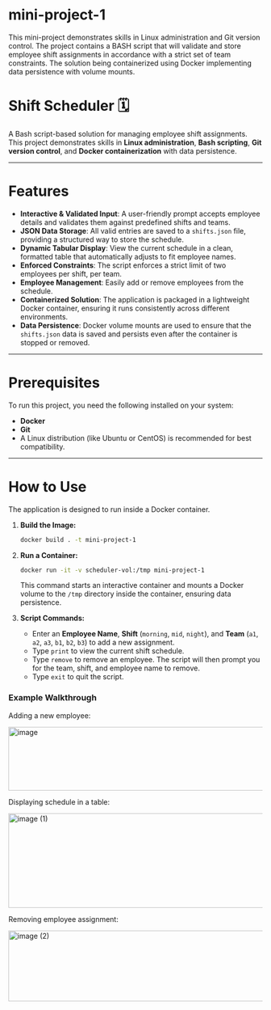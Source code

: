 # mini-project-1
This mini-project demonstrates skills in Linux administration and Git version control. The project contains a BASH script that will validate and store employee shift assignments in accordance with a strict set of team constraints. The solution being containerized using Docker implementing data persistence with volume mounts.


# Shift Scheduler 🗓️

A Bash script-based solution for managing employee shift assignments. This project demonstrates skills in **Linux administration**, **Bash scripting**, **Git version control**, and **Docker containerization** with data persistence.

---

# Features

- **Interactive & Validated Input**: A user-friendly prompt accepts employee details and validates them against predefined shifts and teams.
- **JSON Data Storage**: All valid entries are saved to a `shifts.json` file, providing a structured way to store the schedule.
- **Dynamic Tabular Display**: View the current schedule in a clean, formatted table that automatically adjusts to fit employee names.
- **Enforced Constraints**: The script enforces a strict limit of two employees per shift, per team.
- **Employee Management**: Easily add or remove employees from the schedule.
- **Containerized Solution**: The application is packaged in a lightweight Docker container, ensuring it runs consistently across different environments.
- **Data Persistence**: Docker volume mounts are used to ensure that the `shifts.json` data is saved and persists even after the container is stopped or removed.

---

# Prerequisites

To run this project, you need the following installed on your system:

- **Docker**
- **Git**
- A Linux distribution (like Ubuntu or CentOS) is recommended for best compatibility.

---

# How to Use

The application is designed to run inside a Docker container.

1. **Build the Image:**
    
    ```bash
    docker build . -t mini-project-1
    ```
    
2. **Run a Container:**
    
    ```bash
    docker run -it -v scheduler-vol:/tmp mini-project-1
    ```
    
    This command starts an interactive container and mounts a Docker volume to the `/tmp` directory inside the container, ensuring data persistence.
    
3. **Script Commands:**
    - Enter an **Employee Name**, **Shift** (`morning`, `mid`, `night`), and **Team** (`a1`, `a2`, `a3`, `b1`, `b2`, `b3`) to add a new assignment.
    - Type `print` to view the current shift schedule.
    - Type `remove` to remove an employee. The script will then prompt you for the team, shift, and employee name to remove.
    - Type `exit` to quit the script.

  
### Example Walkthrough

Adding a new employee:

<img width="1068" height="126" alt="image" src="https://github.com/user-attachments/assets/c04669a4-f618-4778-8d3a-02c30c640201" />

Displaying schedule in a table:

<img width="1081" height="187" alt="image (1)" src="https://github.com/user-attachments/assets/b571f19f-3439-4d42-a796-cc6c7f983c09" />

Removing employee assignment:

<img width="1084" height="140" alt="image (2)" src="https://github.com/user-attachments/assets/c5491885-3c3b-4190-8380-5b0a4458ca66" />


